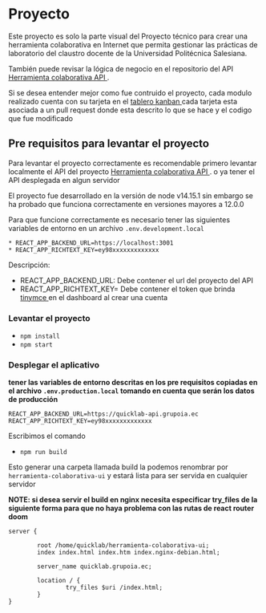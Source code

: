 # Proyecto
 
Este proyecto es solo la parte visual del Proyecto técnico para crear una herramienta colaborativa en Internet que permita gestionar las prácticas de laboratorio del claustro docente de la Universidad Politécnica Salesiana. 
 
También puede revisar la lógica de negocio en el repositorio del API [ Herramienta colaborativa API ](https://github.com/jeffqev/herramienta-colaborativa-api).
 
Si se desea entender mejor como fue contruido el proyecto, cada modulo realizado cuenta con su tarjeta en el [ tablero kanban ](https://github.com/jeffqev/herramienta-colaborativa/projects/1) cada tarjeta esta asociada a un pull request donde esta descrito lo que se hace y el codigo que fue modificado
## Pre requisitos para levantar el proyecto
 
Para levantar el proyecto correctamente es recomendable primero levantar localmente el API del proyecto [ Herramienta colaborativa API ](https://github.com/jeffqev/herramienta-colaborativa-api). o ya tener el API desplegada en algun servidor
 
El proyecto fue desarrollado en la versión de node v14.15.1 sin embargo se ha probado que funciona correctamente en versiones mayores a 12.0.0
 
Para que funcione correctamente es necesario tener las siguientes variables de entorno en un archivo `.env.development.local`
 
```
* REACT_APP_BACKEND_URL=https://localhost:3001
* REACT_APP_RICHTEXT_KEY=ey98xxxxxxxxxxxxx
```
 
Descripción: 
* REACT_APP_BACKEND_URL: Debe contener el url del proyecto del API
* REACT_APP_RICHTEXT_KEY= Debe contener el token que brinda [ tinymce ](https://www.tiny.cloud/) en el dashboard al crear una cuenta
 
 
### Levantar el proyecto
 
* `npm install`
* `npm start`
 
### Desplegar el aplicativo
 
**tener las variables de entorno descritas en los pre requisitos copiadas en el archivo `.env.production.local` tomando en cuenta que serán los datos de producción**
 
```
REACT_APP_BACKEND_URL=https://quicklab-api.grupoia.ec
REACT_APP_RICHTEXT_KEY=ey98xxxxxxxxxxxxx
```
 
Escribimos el comando 
 
* `npm run build`
 
Esto generar una carpeta llamada build la podemos renombrar por `herramienta-colaborativa-ui` y estará lista para ser servida en cualquier servidor 
 
**NOTE: si desea servir el build en nginx necesita especificar try_files de la siguiente forma para que no haya problema con las rutas de react router doom**


```
server {

        root /home/quicklab/herramienta-colaborativa-ui;
        index index.html index.htm index.nginx-debian.html;

        server_name quicklab.grupoia.ec;

        location / {
                try_files $uri /index.html;
        }
}
```
